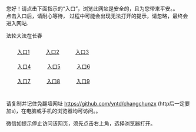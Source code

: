 您好！请点击下面指示的“入口”，浏览此网站是安全的，且为您带来平安。。 <br/>
点击入口后，请耐心等待， 过程中可能会出现无法打开的提示，请忽略，最终会进入网站. </br>

法轮大法在长春<br/>
<div style="padding:10px"><a style="margin:20px" target="_blank" href="https://d308nqqqujxlyo.cloudfront.net/2Qpsp?nrwwzan" id="ccLink1" rel="nofollow">入口1</a> <a target="_blank" style="margin:20px" href="https://d2a2jc6qoom1he.cloudfront.net/2Qpsp?aebbc" id="ccLink2" rel="nofollow">入口2</a> <a style="margin:20px" target="_blank" href="https://d2viue5zmd09d0.cloudfront.net/2Qpsp?ulmhwcgy" id="ccLink3" rel="nofollow">入口3</a></div>

<div style="padding:10px" ><a style="margin:20px" target="_blank" href="https://d308nqqqujxlyo.cloudfront.net/2Qpsp?nrwwzan" id="ccLink4" rel="nofollow">入口4</a> <a style="margin:20px" href="https://d2a2jc6qoom1he.cloudfront.net/2Qpsp?aebbc" target="_blank" id="ccLink5" rel="nofollow">入口5</a> <a style="margin:20px" href="https://d2viue5zmd09d0.cloudfront.net/2Qpsp?ulmhwcgy" target="_blank" id="ccLink6" rel="nofollow">入口6</a></div>

<div style="padding:10px"><a style="margin:20px" target="_blank" href="https://d308nqqqujxlyo.cloudfront.net/2Qpsp?nrwwzan" id="ccLink7" rel="nofollow">入口7</a> <a style="margin:20px" href="https://d2a2jc6qoom1he.cloudfront.net/2Qpsp?aebbc" target="_blank" id="ccLink8" rel="nofollow">入口8</a> <a style="margin:20px" target="_blank" href="https://d2viue5zmd09d0.cloudfront.net/2Qpsp?ulmhwcgy" id="ccLink9" rel="nofollow">入口9</a></div>

<br/>



请复制并记住免翻墙网址 https://github.com/yntd/changchunzx (http后一定要加s)，在电脑或手机的浏览器均可访问。。<br/>

微信如提示停止访问该网页，须先点击右上角，选择浏览器打开。
